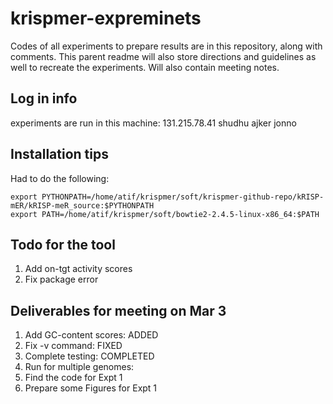 # krispmer-expreminets
Codes of all experiments to prepare results are in this repository, along with comments. This parent readme will also store directions and guidelines as well to recreate the experiments. Will also contain meeting notes.


## Log in info
experiments are run in this machine:
131.215.78.41
shudhu ajker jonno

## Installation tips
Had to do the following:
```
export PYTHONPATH=/home/atif/krispmer/soft/krispmer-github-repo/kRISP-mER/kRISP-meR_source:$PYTHONPATH
export PATH=/home/atif/krispmer/soft/bowtie2-2.4.5-linux-x86_64:$PATH
```

## Todo for the tool
1. Add on-tgt activity scores
1. Fix package error

## Deliverables for meeting on Mar 3
1. Add GC-content scores: ADDED
1. Fix -v command: FIXED
1. Complete testing: COMPLETED
1. Run for multiple genomes:
1. Find the code for Expt 1
1. Prepare some Figures for Expt 1
